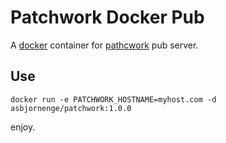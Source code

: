 # Patchwork Docker Pub

A [docker](https://www.docker.com/) container for [pathcwork](http://ssbc.github.io/patchwork/) pub server.

## Use

```
docker run -e PATCHWORK_HOSTNAME=myhost.com -d asbjornenge/patchwork:1.0.0
```

enjoy.
